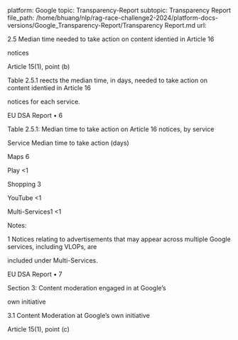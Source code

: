 platform: Google
topic: Transparency-Report
subtopic: Transparency Report
file_path: /home/bhuang/nlp/rag-race-challenge2-2024/platform-docs-versions/Google_Transparency-Report/Transparency Report.md
url: <EMPTY>

2.5 Median time needed to take action on content identi ed in Article 16

notices

Article 15(1), point (b)



Table 2.5.1 re ects the median time, in days, needed to take action on content identi ed in Article 16

notices for each service.



EU DSA Report • 6

Table 2.5.1: Median time to take action on Article 16 notices, by service



Service Median time to take action (days)



Maps 6



Play <1



Shopping 3



YouTube <1



Multi-Services1 <1



Notes:



1 Notices relating to advertisements that may appear across multiple Google services, including VLOPs, are

included under Multi-Services.



EU DSA Report • 7

Section 3: Content moderation engaged in at Google’s

own initiative



3.1 Content Moderation at Google’s own initiative

Article 15(1), point (c)